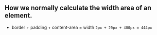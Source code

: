 ## How we normally calculate the width area of an element.
- border + padding + content-area = width
` 2px + 20px + 400px = 444px `

